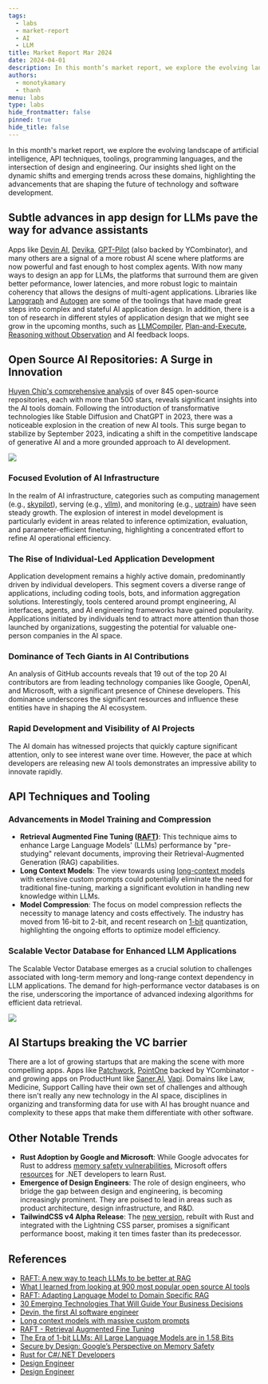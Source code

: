 ```yaml
---
tags:
  - labs
  - market-report
  - AI
  - LLM
title: Market Report Mar 2024
date: 2024-04-01
description: In this month’s market report, we explore the evolving landscape of artificial intelligence, API techniques, toolings, programming languages, and the intersection of design and engineering. Our insights shed light on the dynamic shifts and emerging trends across these domains, highlighting the advancements that are shaping the future of technology and software development.
authors: 
  - monotykamary
  - thanh
menu: labs
type: labs
hide_frontmatter: false
pinned: true
hide_title: false
---
```


In this month's market report, we explore the evolving landscape of artificial intelligence, API techniques, toolings, programming languages, and the intersection of design and engineering. Our insights shed light on the dynamic shifts and emerging trends across these domains, highlighting the advancements that are shaping the future of technology and software development.

## Subtle advances in app design for LLMs pave the way for advance assistants
Apps like [Devin AI](https://preview.devin.ai/), [Devika](https://github.com/stitionai/devika), [GPT-Pilot](https://github.com/Pythagora-io/gpt-pilot) (also backed by YCombinator), and many others are a signal of a more robust AI scene where platforms are now powerful and fast enough to host complex agents. With now many ways to design an app for LLMs, the platforms that surround them are given better peformance, lower latencies, and more robust logic to maintain coherency that allows the designs of multi-agent applications. Libraries like [Langgraph](https://blog.langchain.dev/langgraph-multi-agent-workflows/) and [Autogen](https://github.com/microsoft/autogen) are some of the toolings that have made great steps into complex and stateful AI application design. In addition, there is a ton of research in different styles of application design that we might see grow in the upcoming months, such as [LLMCompiler](https://github.com/SqueezeAILab/LLMCompiler/blob/main/figs/thumbnail.png), [Plan-and-Execute](https://github.com/langchain-ai/langgraph/blob/main/examples/plan-and-execute/plan-and-execute.ipynb), [Reasoning without Observation](https://github.com/langchain-ai/langgraph/blob/main/examples/rewoo/rewoo.ipynb) and AI feedback loops.

## Open Source AI Repositories: A Surge in Innovation
[Huyen Chip's comprehensive analysis](https://huyenchip.com/2024/03/14/ai-oss.html) of over 845 open-source repositories, each with more than 500 stars, reveals significant insights into the AI tools domain. Following the introduction of transformative technologies like Stable Diffusion and ChatGPT in 2023, there was a noticeable explosion in the creation of new AI tools. This surge began to stabilize by September 2023, indicating a shift in the competitive landscape of generative AI and a more grounded approach to AI development.

![](assets/market-report-mar-2024_c93faba31b7c6dc9db58675306cf7632_md5.avif)

### Focused Evolution of AI Infrastructure
In the realm of AI infrastructure, categories such as computing management (e.g., [skypilot](https://arc.net/l/quote/dlhznxrv)), serving (e.g., [vllm](https://github.com/vllm-project/vllm)), and monitoring (e.g., [uptrain](https://github.com/uptrain-ai/uptrain)) have seen steady growth. The explosion of interest in model development is particularly evident in areas related to inference optimization, evaluation, and parameter-efficient finetuning, highlighting a concentrated effort to refine AI operational efficiency.

### The Rise of Individual-Led Application Development
Application development remains a highly active domain, predominantly driven by individual developers. This segment covers a diverse range of applications, including coding tools, bots, and information aggregation solutions. Interestingly, tools centered around prompt engineering, AI interfaces, agents, and AI engineering frameworks have gained popularity. Applications initiated by individuals tend to attract more attention than those launched by organizations, suggesting the potential for valuable one-person companies in the AI space.

### Dominance of Tech Giants in AI Contributions
An analysis of GitHub accounts reveals that 19 out of the top 20 AI contributors are from leading technology companies like Google, OpenAI, and Microsoft, with a significant presence of Chinese developers. This dominance underscores the significant resources and influence these entities have in shaping the AI ecosystem.

### Rapid Development and Visibility of AI Projects
The AI domain has witnessed projects that quickly capture significant attention, only to see interest wane over time. However, the pace at which developers are releasing new AI tools demonstrates an impressive ability to innovate rapidly.

## API Techniques and Tooling
### Advancements in Model Training and Compression
- **Retrieval Augmented Fine Tuning ([RAFT](https://techcommunity.microsoft.com/t5/ai-ai-platform-blog/raft-a-new-way-to-teach-llms-to-be-better-at-rag/ba-p/4084674))**: This technique aims to enhance Large Language Models' (LLMs) performance by "pre-studying" relevant documents, improving their Retrieval-Augmented Generation (RAG) capabilities.
- **Long Context Models**: The view towards using [long-context models](https://twitter.com/amanrsanger/status/1772742457937060288?utm_source=ainews&utm_medium=email&utm_campaign=ainews-dbrx-best-open-model-but-not-most-efficient) with extensive custom prompts could potentially eliminate the need for traditional fine-tuning, marking a significant evolution in handling new knowledge within LLMs.
- **Model Compression**: The focus on model compression reflects the necessity to manage latency and costs effectively. The industry has moved from 16-bit to 2-bit, and recent research on [1-bit](https://arxiv.org/abs/2402.17764) quantization, highlighting the ongoing efforts to optimize model efficiency.

### Scalable Vector Database for Enhanced LLM Applications
The Scalable Vector Database emerges as a crucial solution to challenges associated with long-term memory and long-range context dependency in LLM applications. The demand for high-performance vector databases is on the rise, underscoring the importance of advanced indexing algorithms for efficient data retrieval.

![](assets/market-report-mar-2024_23d809fef0df666fc75d33ba2f85528f_md5.avif)

## AI Startups breaking the VC barrier
There are a lot of growing startups that are making the scene with more compelling apps. Apps like [Patchwork](https://www.atpatchwork.com/), [PointOne](https://pointone.ai/) backed by YCombinator  - and growing apps on ProductHunt like [Saner.AI](https://www.producthunt.com/products/saner-ai), [Vapi](https://www.producthunt.com/products/vapi). Domains like Law, Medicine, Support Calling have their own set of challenges and although there isn't really any new technology in the AI space, disciplines in organizing and transforming data for use with AI has brought nuance and complexity to these apps that make them differentiate with other software.

## Other Notable Trends
- **Rust Adoption by Google and Microsoft**: While Google advocates for Rust to address [memory safety vulnerabilities](https://security.googleblog.com/2024/03/secure-by-design-googles-perspective-on.html), Microsoft offers [resources](https://microsoft.github.io/rust-for-dotnet-devs/latest/introduction.html) for .NET developers to learn Rust.
- **Emergence of Design Engineers**: The role of design engineers, who bridge the gap between design and engineering, is becoming increasingly prominent. They are poised to lead in areas such as product architecture, design infrastructure, and R&D.
- **TailwindCSS v4 Alpha Release**: The [new version](https://tailwindcss.com/blog/tailwindcss-v4-alpha), rebuilt with Rust and integrated with the Lightning CSS parser, promises a significant performance boost, making it ten times faster than its predecessor.

## References
- [RAFT:  A new way to teach LLMs to be better at RAG](https://techcommunity.microsoft.com/t5/ai-ai-platform-blog/raft-a-new-way-to-teach-llms-to-be-better-at-rag/ba-p/4084674)
- [What I learned from looking at 900 most popular open source AI tools](https://huyenchip.com/2024/03/14/ai-oss.html)
- [RAFT: Adapting Language Model to Domain Specific RAG](https://gorilla.cs.berkeley.edu/blogs/9_raft.html)
- [30 Emerging Technologies That Will Guide Your Business Decisions](https://www.gartner.com/en/articles/30-emerging-technologies-that-will-guide-your-business-decisions)
- [Devin, the first AI software engineer](https://twitter.com/cognition_labs/status/1767548763134964000)
- [Long context models with massive custom prompts](https://twitter.com/amanrsanger/status/1772742457937060288)
- [RAFT - Retrieval Augmented Fine Tuning](https://twitter.com/llama_index/status/1772662480210198809)
- [The Era of 1-bit LLMs: All Large Language Models are in 1.58 Bits](https://arxiv.org/abs/2402.17764)
- [Secure by Design: Google’s Perspective on Memory Safety](https://security.googleblog.com/2024/03/secure-by-design-googles-perspective-on.html)
- [Rust for C#/.NET Developers](https://microsoft.github.io/rust-for-dotnet-devs/latest/introduction.html)
- [Design Engineer](https://maggieappleton.com/design-engineer)
- [Design Engineer](https://www.proofofconcept.pub/p/design-engineering)